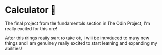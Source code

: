 # Calculator 🧮
The final project from the fundamentals section in The Odin Project, I'm really excited for this one!

After this things really start to take off, I will be introduced to many new things and I am genuinely really excited to start learning and expanding my abilities!
